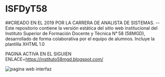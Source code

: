 # ISFDyT58
##CREADO EN EL 2019 POR LA CARRERA DE ANALISTA DE SISTEMAS.
--Este repositorio contiene la versión estática del sitio web institucional del Instituto Superior de Formación Docente y Técnica N° 58 (58MGD), desarrollado de forma colaborativa por el equipo de alumnos. Incluye la plantilla XHTML 1.0 


PAGINA ACTIVA EN EL SIGUIEN ENLACE=https://instituto58mgd.blogspot.com/


![pagina web interfaz](Mipoyecto/ISDyF58_files/pagi58.png)
